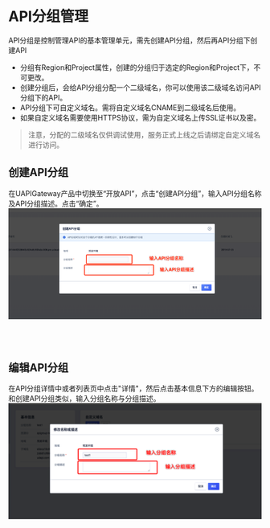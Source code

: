 # API分组管理

API分组是控制管理API的基本管理单元，需先创建API分组，然后再API分组下创建API

*   分组有Region和Project属性，创建的分组归于选定的Region和Project下，不可更改。
*   创建分组后，会给API分组分配一个二级域名，你可以使用该二级域名访问API分组下的API。
*   API分组下可自定义域名。需将自定义域名CNAME到二级域名后使用。
*   如果自定义域名需要使用HTTPS协议，需为自定义域名上传SSL证书以及密。

> 注意，分配的二级域名仅供调试使用，服务正式上线之后请绑定自定义域名进行访问。


## 创建API分组
在UAPIGateway产品中切换至“开放API”，点击“创建API分组”，输入API分组名称及API分组描述。点击“确定”。
![创建API分组](/images/open_api/create_api_group.png)  

<br/>
<br/>

## 编辑API分组
在API分组详情中或者列表页中点击"详情"，然后点击基本信息下方的编辑按钮。和创建API分组类似，输入分组名称与分组描述。
![修改API分组](/images/open_api/modify_api_group.png)






